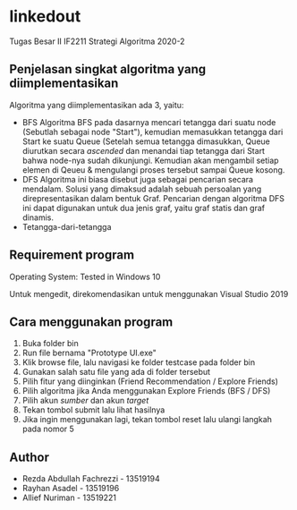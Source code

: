 # linkedout
Tugas Besar II IF2211 Strategi Algoritma 2020-2

## Penjelasan singkat algoritma yang diimplementasikan
Algoritma yang diimplementasikan ada 3, yaitu:
* BFS
Algoritma BFS pada dasarnya mencari tetangga dari suatu node (Sebutlah sebagai node "Start"), kemudian memasukkan tetangga dari Start ke suatu Queue (Setelah semua tetangga dimasukkan, Queue diurutkan secara _ascended_ dan menandai tiap tetangga dari Start bahwa node-nya sudah dikunjungi. Kemudian akan mengambil setiap elemen di Qeueu & mengulangi proses tersebut sampai Queue kosong.
* DFS
Algoritma ini biasa disebut juga sebagai pencarian secara mendalam. Solusi yang dimaksud adalah sebuah persoalan yang direpresentasikan dalam bentuk Graf. Pencarian dengan algoritma DFS ini dapat digunakan untuk dua jenis graf, yaitu graf statis dan graf dinamis.
* Tetangga-dari-tetangga

## Requirement program
Operating System: Tested in Windows 10

Untuk mengedit, direkomendasikan untuk menggunakan Visual Studio 2019

## Cara menggunakan program
1. Buka folder bin
2. Run file bernama "Prototype UI.exe"
3. Klik browse file, lalu navigasi ke folder testcase pada folder bin
4. Gunakan salah satu file yang ada di folder tersebut
5. Pilih fitur yang diinginkan (Friend Recommendation / Explore Friends)
6. Pilih algoritma jika Anda menggunakan Explore Friends (BFS / DFS)
7. Pilih akun _sumber_ dan akun _target_
8. Tekan tombol submit lalu lihat hasilnya
9. Jika ingin menggunakan lagi, tekan tombol reset lalu ulangi langkah pada nomor 5

## Author
* Rezda Abdullah Fachrezzi - 13519194
* Rayhan Asadel - 13519196
* Allief Nuriman - 13519221
